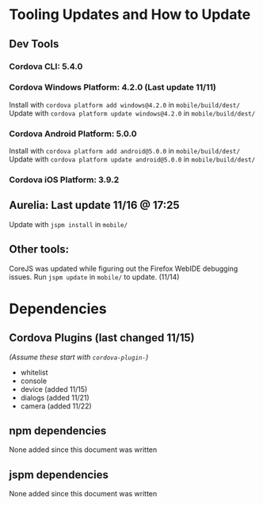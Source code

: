 # Tooling Updates and How to Update

## Dev Tools

### Cordova CLI: 5.4.0
### Cordova Windows Platform: 4.2.0 (Last update 11/11)
Install with `cordova platform add windows@4.2.0` in `mobile/build/dest/`
Update with `cordova platform update windows@4.2.0` in `mobile/build/dest/`
### Cordova Android Platform: 5.0.0
Install with `cordova platform add android@5.0.0` in `mobile/build/dest/`
Update with `cordova platform update android@5.0.0` in `mobile/build/dest/`
### Cordova iOS Platform: 3.9.2

## Aurelia: Last update 11/16 @ 17:25
Update with `jspm install` in `mobile/`

## Other tools:
CoreJS was updated while figuring out the Firefox WebIDE debugging issues.
Run `jspm update` in `mobile/` to update.
(11/14)

# Dependencies

## Cordova Plugins (last changed 11/15)
_(Assume these start with `cordova-plugin-`)_
* whitelist
* console
* device (added 11/15)
* dialogs (added 11/21)
* camera (added 11/22)

## npm dependencies
None added since this document was written

## jspm dependencies
None added since this document was written
